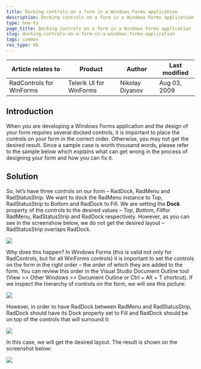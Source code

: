 ```yaml
---
title: Docking controls on a form in a Windows Forms application
description: Docking controls on a form in a Windows Forms application. Check it now!
type: how-to
page_title: Docking controls on a form in a Windows Forms application
slug: docking-controls-on-a-form-in-a-windows-forms-application
tags: common
res_type: kb
---
```


|Article relates to|Product|Author|Last modified|  
|----|----|----|----|
|RadControls for WinForms|Telerik UI for WinForms|Nikolay Diyanov|Aug 03, 2009| 
 

## Introduction
   
When you are developing a Windows Forms application and the design of your form requires several docked controls, it is important to place the controls on your form in the correct order. Otherwise, you may not get the desired result. Since a sample case is worth thousand words, please refer to the sample below which explains what can get wrong in the process of designing your form and how you can fix it.  
   
## Solution  
   
So, let’s have three controls on our form – RadDock, RadMenu and RadStatusStrip. We want to dock the RadMenu instance to Top, RadStatusStrip to Bottom and RadDock to Fill. We are setting the **Dock** property of the controls to the desired values – *Top*, *Bottom*, *Fill*for RadMenu, RadStatusStrip and RadDock respectively. However, as you can see in the screenshow below, we do not get the desired layout – RadStatusStrip overlaps RadDock.   
   
![](Images/dockstatusoverlapping.png)  
   
Why does this happen? In Windows Forms (this is valid not only for RadControls, but for all WinForms controls) it is important to set the controls on the form in the right order – the order of which they are added to the form. You can review this order in the Visual Studio Document Outline tool (View &gt;&gt; Other Windows &gt;&gt; Document Outline or Ctrl + Alt + T shortcut). If we inspect the hierarchy of controls on the form, we will see this picture:  
   
![](Images/dockstatusoverlappingOutline.png)  
   
However, in order to have RadDock between RadMenu and RadStatusStrip, RadDock should have its Dock property set to Fill and RadDock should be on top of the controls that will surround it:  
   
![](Images/dockstatusokOutline.png)  
   
In this case, we will get the desired layout. The result is shown on the screenshot below:   
   
![](Images/dockstatusok.png)

